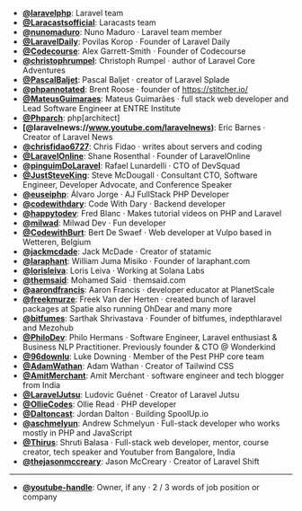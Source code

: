 - **[@laravelphp](https://www.youtube.com/@laravelphp)**: Laravel team
- **[@Laracastsofficial](https://www.youtube.com/@Laracastsofficial)**: Laracasts team
- **[@nunomaduro](https://www.youtube.com/@nunomaduro)**: Nuno Maduro ‧ Laravel team member
- **[@LaravelDaily](https://www.youtube.com/@LaravelDaily)**: Povilas Korop ‧ Founder of Laravel Daily
- **[@Codecourse](https://www.youtube.com/@codecourse)**: Alex Garrett-Smith ‧ Founder of Codecourse
- **[@christophrumpel](https://www.youtube.com/@christophrumpel)**: Christoph Rumpel ‧ author of Laravel Core Adventures
- **[@PascalBaljet](https://www.youtube.com/@PascalBaljet)**: Pascal Baljet ‧ creator of Laravel Splade
- **[@phpannotated](https://www.youtube.com/@phpannotated)**: Brent Roose ‧ founder of https://stitcher.io/
- **[@MateusGuimaraes](https://www.youtube.com/@MateusGuimaraes)**: Mateus Guimarães ‧ full stack web developer and Lead Software Engineer at ENTRE Institute
- **[@Phparch](https://www.youtube.com/@Phparch)**: php[architect]
- **[@laravelnews://www.youtube.com/laravelnews)**: Eric Barnes ‧ Creator of Laravel News
- **[@chrisfidao6727](https://www.youtube.com/@chrisfidao6727)**: Chris Fidao ‧ writes about servers and coding
- **[@LaravelOnline](https://www.youtube.com/@LaravelOnline)**: Shane Rosenthal ‧ Founder of LaravelOnline
- **[@pinguimDoLaravel](https://www.youtube.com/@pinguimDoLaravel)**: Rafael Lunardelli ‧ CTO of DevSquad
- **[@JustSteveKing](https://www.youtube.com/@JustSteveKing)**: Steve McDougall ‧ Consultant CTO, Software Engineer, Developer Advocate, and Conference Speaker
- **[@euseiphp](https://www.youtube.com/@euseiphp)**: Álvaro Jorge ‧ AJ FullStack PHP Developer
- **[@codewithdary](https://www.youtube.com/@codewithdary)**: Code With Dary ‧ Backend developer
- **[@happytodev](https://www.youtube.com/@happytodev)**: Fred Blanc ‧ Makes tutorial videos on PHP and Laravel
- **[@milwad](https://www.youtube.com/@milwad)**: Milwad Dev ‧ Fun developer
- **[@CodewithBurt](https://www.youtube.com/@CodewithBurt)**: Bert De Swaef ‧ Web developer at Vulpo based in Wetteren, Belgium
- **[@jackmcdade](https://www.youtube.com/@jackmcdade)**: Jack McDade ‧ Creator of statamic
- **[@laraphant](https://www.youtube.com/@laraphant)**: William Juma Misiko ‧ Founder of laraphant.com
- **[@lorisleiva](https://www.youtube.com/@lorisleiva)**: Loris Leiva ‧ Working at Solana Labs
- **[@themsaid](https://www.youtube.com/@themsaid)**: Mohamed Said ‧ themsaid.com
- **[@aarondfrancis](https://www.youtube.com/@aarondfrancis)**: Aaron Francis ‧ developer educator at PlanetScale
- **[@freekmurze](https://www.youtube.com/@freekmurze)**: Freek Van der Herten ‧ created bunch of laravel packages at Spatie also running OhDear and many more
- **[@bitfumes](https://www.youtube.com/@bitfumes)**: Sarthak Shrivastava ‧ Founder of bitfumes, indepthlaravel and Mezohub
- **[@PhiloDev](https://www.youtube.com/@PhiloDev)**: Philo Hermans ‧ Software Engineer, Laravel enthusiast & Business NLP Practitioner. Previously founder & CTO @ Wonderkind
- **[@96downlu](https://www.youtube.com/@96downlu)**: Luke Downing ‧ Member of the Pest PHP core team
- **[@AdamWathan](https://www.youtube.com/@AdamWathan)**: Adam Wathan ‧ Creator of Tailwind CSS
- **[@AmitMerchant](https://www.youtube.com/@AmitMerchant)**: Amit Merchant ‧ software engineer and tech blogger from India
- **[@LaravelJutsu](https://www.youtube.com/@LaravelJutsu)**: Ludovic Guénet ‧ Creator of Laravel Jutsu
- **[@OllieCodes](https://www.youtube.com/@OllieCodes)**: Ollie Read ‧ PHP developer
- **[@Daltoncast](https://www.youtube.com/@Daltoncast)**: Jordan Dalton ‧ Building SpoolUp.io
- **[@aschmelyun](https://www.youtube.com/@aschmelyun)**: Andrew Schmelyun ‧ Full-stack developer who works mostly in PHP and JavaScript
- **[@Thirus](https://www.youtube.com/@Thirus)**: Shruti Balasa ‧ Full-stack web developer, mentor, course creator, tech speaker and Youtuber from Bangalore, India
- **[@thejasonmccreary](https://www.youtube.com/@thejasonmccreary)**: Jason McCreary ‧ Creator of Laravel Shift

--- 

- **[@youtube-handle](https://www.youtube.com/@youtube-handle)**: Owner, if any ‧ 2 / 3 words of job position or company
